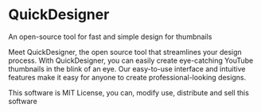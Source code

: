 # QuickDesigner
An open-source tool for fast and simple design for thumbnails



Meet QuickDesigner, the open source tool that streamlines your design process. With QuickDesigner, 
you can easily create eye-catching YouTube thumbnails in the blink of an eye. 
Our easy-to-use interface and intuitive features make it easy for anyone to create professional-looking designs. 


This software is MIT License, you can, modify use, distribute and sell this software
